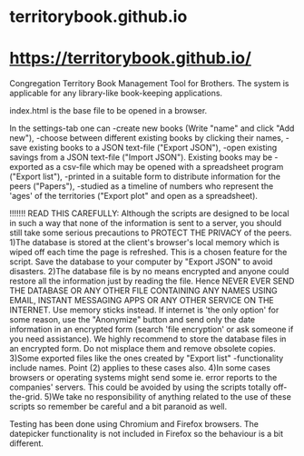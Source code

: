 # territorybook.github.io
# https://territorybook.github.io/
Congregation Territory Book Management Tool for Brothers.
The system is applicable for any library-like book-keeping applications.

index.html is the base file to be opened in a browser.

In the settings-tab one can 
  -create new books (Write "name" and click "Add new"), 
  -choose between different existing books by clicking their names,
  -save existing books to a JSON text-file ("Export JSON"), 
  -open existing savings from a JSON text-file ("Import JSON").
  Existing books may be
    -exported as a csv-file which may be opened with a spreadsheet program ("Export list"),
    -printed in a suitable form to distribute information for the peers ("Papers"),
    -studied as a timeline of numbers who represent the 'ages' of the territories ("Export plot" and open as a spreadsheet).

!!!!!!!  READ THIS CAREFULLY:
Although the scripts are designed to be local in such a way that none of 
the information is sent to a server, you should still take some serious 
precautions to PROTECT THE PRIVACY of the peers.
1)The database is stored at the client's browser's local memory which is wiped off
  each time the page is refreshed. This is a chosen feature for the script. 
  Save the database to your computer by "Export JSON" to avoid disasters.
2)The database file is by no means encrypted and anyone could restore all the information 
  just by reading the file. Hence NEVER EVER SEND THE DATABASE OR ANY OTHER FILE CONTAINING
  ANY NAMES USING EMAIL, INSTANT MESSAGING APPS OR ANY OTHER SERVICE ON THE INTERNET. 
  Use memory sticks instead. If internet is 'the only option' for some reason, use 
  the "Anonymize" button and send only the date information in an encrypted form 
  (search 'file encryption' or ask someone if you need assistance). We highly recommend 
  to store the database files in an encrypted form. Do not misplace them and remove obsolete
  copies.
3)Some exported files like the ones created by "Export list" -functionality include names.
  Point (2) applies to these cases also.
4)In some cases browsers or operating systems might send some ie. error reports to the
  companies' servers. This could be avoided by using the scripts totally off-the-grid.
5)We take no responsibility of anything related to the use of these scripts so 
  remember be careful and a bit paranoid as well.

Testing has been done using Chromium and Firefox browsers. 
The datepicker functionality is not included in Firefox so the behaviour is a bit different.
